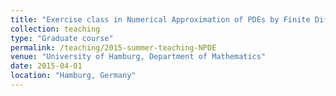```yaml
---
title: "Exercise class in Numerical Approximation of PDEs by Finite Difference and Finite Volume Methods"
collection: teaching
type: "Graduate course"
permalink: /teaching/2015-summer-teaching-NPDE
venue: "University of Hamburg, Department of Mathematics"
date: 2015-04-01
location: "Hamburg, Germany"
---
```

